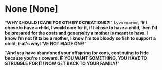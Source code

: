 # None [None]
"**WHY SHOULD I CARE FOR OTHER'S CREATIONS?!**" Lyva roared, "**If I chose to have a child, I would care for it, if I chose to have a child, then I'd be prepared for the costs and generosity a mother is meant to have. I know I'm not fit to be a mother, I know I'm too bloody selfish to support a child, that's why I'VE NOT MADE ONE!**"     

"**And you have abandoned your offspring for eons, continuing to hide because you're a coward. IF YOU WANT SOMETHING, YOU HAVE TO STRUGGLE FOR IT! NOW GET BACK TO YOUR FAMILY!**"
